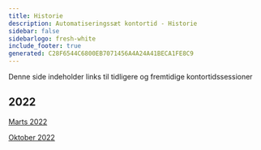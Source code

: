 ```yaml
---
title: Historie
description: Automatiseringssæt kontortid - Historie
sidebar: false
sidebarlogo: fresh-white
include_footer: true
generated: C28F6544C6800EB7071456A4A24A41BECA1FE8C9
---
```


Denne side indeholder links til tidligere og fremtidige kontortidssessioner

## 2022

[Marts 2022](/da/office-hours/november-2022)

[Oktober 2022](/da/office-hours/october-2022)
